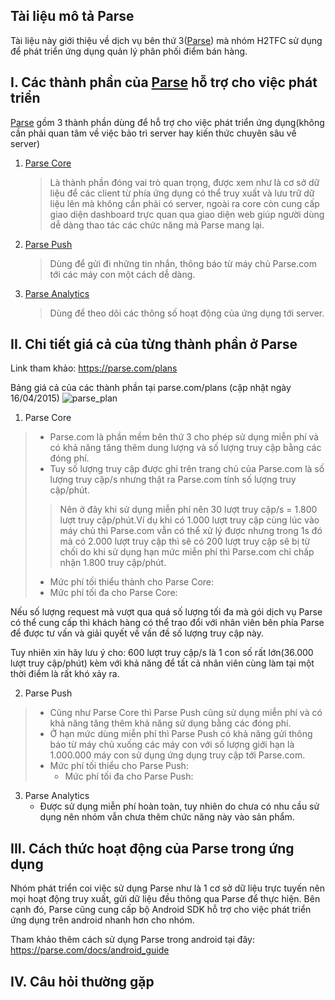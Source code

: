 ## Tài liệu mô tả Parse
Tài liệu này giới thiệu về dịch vụ bên thứ 3([Parse](https://Parse.com/)) mà nhóm H2TFC sử dụng để phát triển ứng dụng quản lý phân phối điểm bán hàng.

I. Các thành phần của [Parse](https://Parse.com/) hỗ trợ cho việc phát triển
----------------------------------------------------------------------------
[Parse](https://Parse.com/) gồm 3 thành phần dùng để hỗ trợ cho việc phát triển ứng dụng(không cần phải quan tâm về việc bảo trì server hay kiến thức chuyên sâu về server)
 1. [Parse Core](https://parse.com/products/core) 
 
 	> Là thành phần đóng vai trò quan trọng, được xem như là cơ sở dữ liệu để các client từ phía ứng dụng có thể truy xuất và lưu trữ dữ liệu lên mà không cần phải có server, ngoài ra core còn cung cấp giao diện dashboard trực quan qua giao diện web giúp người dùng dễ dàng thao tác các chức năng mà Parse mang lại.
 2. [Parse Push](https://parse.com/products/push)
 
	> Dùng để gửi đi những tin nhắn, thông báo từ máy chủ Parse.com tới các máy con một cách dễ dàng.
 3. [Parse Analytics](https://parse.com/products/analytics)
 
	> Dùng để theo dõi các thông số hoạt động của ứng dụng tới server.

 II. Chi tiết giá cả của từng thành phần ở Parse
 -----------------------------------------------
 
 Link tham khảo: https://parse.com/plans
 
 Bảng giá cả của các thành phần tại parse.com/plans (cập nhật ngày 16/04/2015)
 ![parse_plan](https://cloud.githubusercontent.com/assets/11812919/7176009/b3e20578-e444-11e4-8670-7cc46488ef29.png)
 1) Parse Core
 
 >	* Parse.com là phần mềm bên thứ 3 cho phép sử dụng miễn phí và có khả năng tăng thêm dung lượng và số lượng truy cập bằng các đóng phí.
 >	* Tuy số lượng truy cập được ghi trên trang chủ của Parse.com là số lượng truy cập/s nhưng thật ra Parse.com tính số lượng truy cập/phút.
 >	> Nên ở đây khi sử dụng miễn phí nên 30 lượt truy cập/s = 1.800 lượt truy cập/phút.Ví dụ khi có 1.000 lượt truy cập cùng lúc vào máy chủ thì Parse.com vẫn có thể xử lý được nhưng trong 1s đó mà có 2.000 lượt truy cập thì sẽ có 200 lượt truy cập sẽ bị từ chối do khi sử dụng hạn mức miễn phí thì Parse.com chỉ chấp nhận 1.800 truy cập/phút.
 >	* Mức phí tối thiểu thành cho Parse Core:
 >	* Mức phí tối đa cho Parse Core:
 
 Nếu số lượng request mà vượt qua quá số lượng tối đa mà gói dịch vụ Parse có thể cung cấp thì khách hàng có thể trao đổi với nhân viên bên phía Parse để được tư vấn và giải quyết về vấn đề số lượng truy cập này.
 
 Tuy nhiên xin hãy lưu ý cho: 600 lượt truy cập/s là 1 con số rất lớn(36.000 lượt truy cập/phút) kèm với khả năng để tất cả nhân viên cùng làm tại một thời điểm là rất khó xảy ra.

 2) Parse Push
>	* Cũng như Parse Core thì Parse Push cũng sử dụng miễn phí và có khả năng tăng thêm khả năng sử dụng bằng các đóng phí.
>	* Ở hạn mức dùng miễn phí thì Parse Push có khả năng gửi thông báo từ máy chủ xuống các máy con với số lượng giới hạn là 1.000.000 máy con sử dụng ứng dụng truy cập tới Parse.com.
>	* Mức phí tối thiểu cho Parse Push:
>       * Mức phí tối đa cho Parse Push:

 3) Parse Analytics
	* Được sử dụng miễn phí hoàn toàn, tuy nhiên do chưa có nhu cầu sử dụng nên nhóm vẫn chưa thêm chức năng này vào sản phẩm.

III. Cách thức hoạt động của Parse trong ứng dụng
-------------------------------------------------
Nhóm phát triển coi việc sử dụng Parse như là 1 cơ sở dữ liệu trực tuyến nên mọi hoạt động truy xuất, gửi dữ liệu đều thông qua Parse để thực hiện. Bên cạnh đó, Parse cũng cung cấp bộ Android SDK hỗ trợ cho việc phát triển ứng dụng trên android nhanh hơn cho nhóm.

Tham khảo thêm cách sử dụng Parse trong android tại đây: https://parse.com/docs/android_guide

 
IV. Câu hỏi thường gặp
----------------------

	
